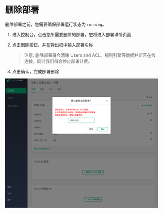 # 删除部署

删除部署之前，您需要确保部署运行状态为 `running`。

1. 进入控制台，点击您所需要删除的部署，您将进入部署详情页面

2. 点击删除按钮，并在弹出框中输入部署名称

   > 注意: 删除部署将会清除 Users and ACL、规则引擎等数据并断开在线连接，同时我们将会停止部署计费。

3. 点击确认，完成部署删除

![delete_deployment](_assets/delete_deployment.png)
